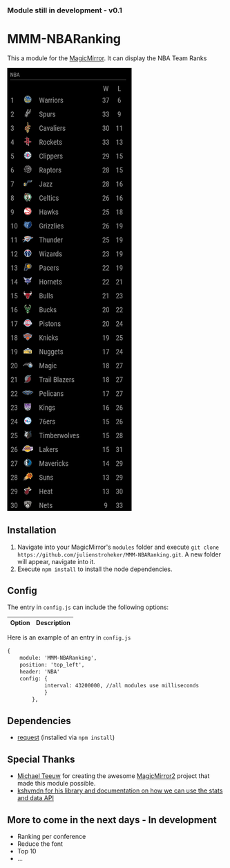 ### Module still in development - v0.1 ###

# MMM-NBARanking
This a module for the [MagicMirror](https://github.com/MichMich/MagicMirror/tree/develop). 
It can display the NBA Team Ranks

![](./images/MMM-NBARankingScreen.png)

## Installation
1. Navigate into your MagicMirror's `modules` folder and execute `git clone https://github.com/julienstroheker/MMM-NBARanking.git`. A new folder will appear, navigate into it.
2. Execute `npm install` to install the node dependencies.

## Config
The entry in `config.js` can include the following options:


|Option|Description|
|---|---|


Here is an example of an entry in `config.js`
```
{
	module: 'MMM-NBARanking',
	position: 'top_left',
    header: 'NBA'
	config: {
			interval: 43200000, //all modules use milliseconds
			}
		},
```

## Dependencies
- [request](https://www.npmjs.com/package/request) (installed via `npm install`)

## Special Thanks
- [Michael Teeuw](https://github.com/MichMich) for creating the awesome [MagicMirror2](https://github.com/MichMich/MagicMirror/tree/develop) project that made this module possible.
- [kshvmdn for his library and documentation on how we can use the stats and data API](https://github.com/kshvmdn/nba.js)

## More to come in the next days - In development
- Ranking per conference
- Reduce the font
- Top 10
- ...

